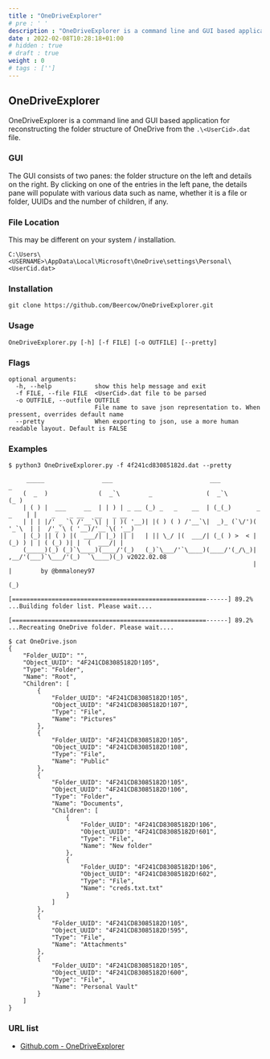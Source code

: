 ```yaml
---
title : "OneDriveExplorer"
# pre : ' '
description : "OneDriveExplorer is a command line and GUI based application for reconstructing the folder structure of OneDrive from the <UserCid>.dat file."
date : 2022-02-08T10:28:18+01:00
# hidden : true
# draft : true
weight : 0
# tags : ['']
---
```


## OneDriveExplorer

OneDriveExplorer is a command line and GUI based application for reconstructing the folder structure of OneDrive from the `.\<UserCid>.dat` file.

### GUI

The GUI consists of two panes: the folder structure on the left and details on the right. By clicking on one of the entries in the left pane, the details pane will populate with various data such as name, whether it is a file or folder, UUIDs and the number of children, if any.

### File Location

This may be different on your system / installation.

```plain
C:\Users\<USERNAME>\AppData\Local\Microsoft\OneDrive\settings\Personal\<UserCid.dat>
```

### Installation

```plain
git clone https://github.com/Beercow/OneDriveExplorer.git
```

### Usage

```plain
OneDriveExplorer.py [-h] [-f FILE] [-o OUTFILE] [--pretty]
```

### Flags

```plain
optional arguments:
  -h, --help            show this help message and exit
  -f FILE, --file FILE  <UserCid>.dat file to be parsed
  -o OUTFILE, --outfile OUTFILE
                        File name to save json representation to. When pressent, overrides default name
  --pretty              When exporting to json, use a more human readable layout. Default is FALSE
```

### Examples

```plain
$ python3 OneDriveExplorer.py -f 4f241cd83085182d.dat --pretty

     _____                ___                           ___                 _
    (  _  )              (  _`\        _               (  _`\              (_ )
    | ( ) |  ___     __  | | ) | _ __ (_) _   _    __  | (_(_)       _ _    | |    _    _ __   __   _ __
    | | | |/' _ `\ /'__`\| | | )( '__)| |( ) ( ) /'__`\|  _)_ (`\/')( '_`\  | |  /'_`\ ( '__)/'__`\( '__)
    | (_) || ( ) |(  ___/| |_) || |   | || \_/ |(  ___/| (_( ) >  < | (_) ) | | ( (_) )| |  (  ___/| |
    (_____)(_) (_)`\____)(____/'(_)   (_)`\___/'`\____)(____/'(_/\_)| ,__/'(___)`\___/'(_)  `\____)(_) v2022.02.08
                                                                    | |        by @bmmaloney97
                                                                    (_)
    
[======================================================------] 89.2% ...Building folder list. Please wait....

[======================================================------] 89.2% ...Recreating OneDrive folder. Please wait....
```

```plain
$ cat OneDrive.json 
{
    "Folder_UUID": "",
    "Object_UUID": "4F241CD83085182D!105",
    "Type": "Folder",
    "Name": "Root",
    "Children": [
        {
            "Folder_UUID": "4F241CD83085182D!105",
            "Object_UUID": "4F241CD83085182D!107",
            "Type": "File",
            "Name": "Pictures"
        },
        {
            "Folder_UUID": "4F241CD83085182D!105",
            "Object_UUID": "4F241CD83085182D!108",
            "Type": "File",
            "Name": "Public"
        },
        {
            "Folder_UUID": "4F241CD83085182D!105",
            "Object_UUID": "4F241CD83085182D!106",
            "Type": "Folder",
            "Name": "Documents",
            "Children": [
                {
                    "Folder_UUID": "4F241CD83085182D!106",
                    "Object_UUID": "4F241CD83085182D!601",
                    "Type": "File",
                    "Name": "New folder"
                },
                {
                    "Folder_UUID": "4F241CD83085182D!106",
                    "Object_UUID": "4F241CD83085182D!602",
                    "Type": "File",
                    "Name": "creds.txt.txt"
                }
            ]
        },
        {
            "Folder_UUID": "4F241CD83085182D!105",
            "Object_UUID": "4F241CD83085182D!595",
            "Type": "File",
            "Name": "Attachments"
        },
        {
            "Folder_UUID": "4F241CD83085182D!105",
            "Object_UUID": "4F241CD83085182D!600",
            "Type": "File",
            "Name": "Personal Vault"
        }
    ]
}
```

### URL list

* [Github.com - OneDriveExplorer](https://github.com/Beercow/OneDriveExplorer)
